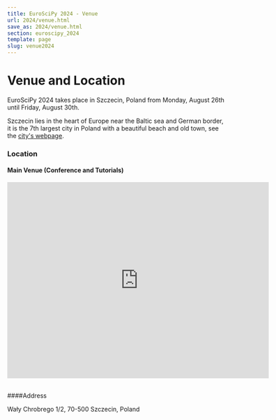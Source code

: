 ```yaml
---
title: EuroSciPy 2024 - Venue
url: 2024/venue.html
save_as: 2024/venue.html
section: euroscipy_2024
template: page
slug: venue2024
---
```


# Venue and Location

EuroSciPy 2024 takes place in Szczecin, Poland from Monday, August 26th until 
Friday, August 30th.

Szczecin lies in the heart of Europe near the Baltic sea and German border, 
it is the 7th largest city in Poland with a beautiful beach and old town, see the [city's webpage](https://visitszczecin.eu/en).

### Location
#### Main Venue (Conference and Tutorials)

<iframe src="https://www.google.com/maps/embed?pb=!1m18!1m12!1m3!1d2377.2144236349695!2d14.561065576930709!3d53.428874268545094!2m3!1f0!2f0!3f0!3m2!1i1024!2i768!4f13.1!3m3!1m2!1s0x47aa090e9e7293fb%3A0xd198bf94a72963e1!2sMaritime%20University%20of%20Szczecin!5e0!3m2!1sen!2sde!4v1713206322217!5m2!1sen!2sde" width="600" height="450" style="border:0;" allowfullscreen="" loading="lazy" referrerpolicy="no-referrer-when-downgrade"></iframe>
&nbsp;

####Address

Wały Chrobrego 1/2, 
70-500 Szczecin, Poland

